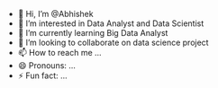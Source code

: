 - 👋 Hi, I’m @Abhishek
- 👀 I’m interested in Data Analyst and Data Scientist
- 🌱 I’m currently learning Big Data Analyst
- 💞️ I’m looking to collaborate on data science project
- 📫 How to reach me ...
- 😄 Pronouns: ...
- ⚡ Fun fact: ...

<!---
Abhishek-data-analyst/Abhishek-data-analyst is a ✨ special ✨ repository because its `README.md` (this file) appears on your GitHub profile.
You can click the Preview link to take a look at your changes.
--->
